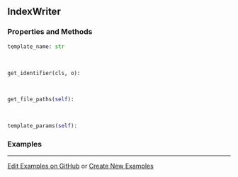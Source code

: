 ## <a id="Peeves.Doc.Writers.IndexWriter">IndexWriter</a>


### Properties and Methods
```python
template_name: str
```
<a id="Peeves.Doc.Writers.IndexWriter.get_identifier">&nbsp;</a>
```python
get_identifier(cls, o): 
```

<a id="Peeves.Doc.Writers.IndexWriter.get_file_paths">&nbsp;</a>
```python
get_file_paths(self): 
```

<a id="Peeves.Doc.Writers.IndexWriter.template_params">&nbsp;</a>
```python
template_params(self): 
```

### Examples


___

[Edit Examples on GitHub](https://github.com/McCoyGroup/References/edit/gh-pages/Documentation/examples/Peeves/Doc/Writers/IndexWriter.md) or 
[Create New Examples](https://github.com/McCoyGroup/References/new/gh-pages/?filename=Documentation/examples/Peeves/Doc/Writers/IndexWriter.md)